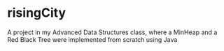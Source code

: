 # risingCity
A project in my Advanced Data Structures class, where a MinHeap and a Red Black Tree were implemented from scratch using Java
